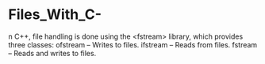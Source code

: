 # Files_With_C-
n C++, file handling is done using the &lt;fstream> library, which provides three classes:  ofstream – Writes to files. ifstream – Reads from files. fstream – Reads and writes to files.
